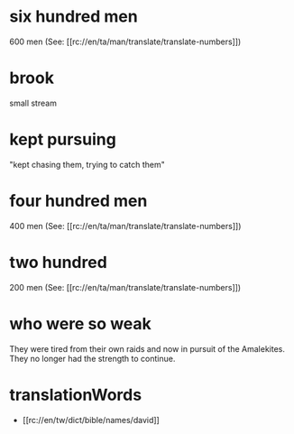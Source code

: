 # six hundred men

600 men (See: [[rc://en/ta/man/translate/translate-numbers]])

# brook

small stream

# kept pursuing

"kept chasing them, trying to catch them"

# four hundred men

400 men (See: [[rc://en/ta/man/translate/translate-numbers]])

# two hundred

200 men (See: [[rc://en/ta/man/translate/translate-numbers]])

# who were so weak

They were tired from their own raids and now in pursuit of the Amalekites. They no longer had the strength to continue.

# translationWords

* [[rc://en/tw/dict/bible/names/david]]